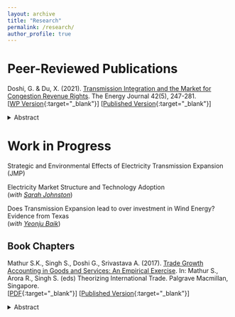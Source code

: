 ```yaml
---
layout: archive
title: "Research"
permalink: /research/
author_profile: true
---
```

# **Peer-Reviewed Publications** <br/>

Doshi, G. & Du, X. (2021). [Transmission Integration and the Market for Congestion Revenue Rights](https://doi.org/10.5547/01956574.42.5.gdos). The Energy Journal 42(5), 247-281. <br/>
[[WP Version](/files/DoshiDu_EJ_revised_wAppendix.pdf){:target="_blank"}] [[Published Version](https://doi.org/10.5547/01956574.42.5.gdos){:target="_blank"}] <br/>
<details><summary>Abstract</summary>
 Texas electricity market saw a recent integration of electricity transmission as a part of Competitive Renewable Energy Zones (CREZ). Exploiting the commissioning date of CREZ based transmission integration as an exogenous shock, we analyze the effect of transmission expansion on market clearing prices of Congestion Revenue Rights (CRR). Reduced form estimates suggest that excess transmission led to a lowering of CRR prices for contracts at all Times of Use. We find strong evidence of spatial, distributional, and firm specific heterogeneity. The paper shows that transmission expansion enhanced efficiency of the CRR market in terms of a spatial convergence in prices and a decrease in aggregate auction expenditure of approximately $260 million over a period of 4.5 years post CREZ.
 </details> 
 
 # **Work in Progress** <br/>

Strategic and Environmental Effects of Electricity Transmission Expansion (JMP)

Electricity Market Structure and Technology Adoption <br/> (_with [Sarah Johnston](https://www.sarahbjohnston.com/)_)

Does Transmission Expansion lead to over investment in Wind Energy? Evidence from Texas <br/> (_with [Yeonju Baik](https://econ.wisc.edu/staff/baik-yeon-ju/)_)
<br/>

 Book Chapters
 ----
 
 Mathur S.K., Singh S., Doshi G., Srivastava A. (2017). [Trade Growth Accounting in Goods and Services: An Empirical Exercise](https://doi.org/10.1007/978-981-10-1759-9_5). In: Mathur S., Arora R., Singh S. (eds) Theorizing International Trade. Palgrave Macmillan, Singapore. <br/>
[[PDF](/files/Trade_Costs_Paper.pdf){:target="_blank"}] [[Published Version](https://doi.org/10.1007/978-981-10-1759-9_5){:target="_blank"}] <br/>
<details><summary>Abstract</summary>
This chapter explores the reasons behind trade growth in goods and services over the years for some selected countries by using Novy’s measure. We calculate trade costs in terms of tariff equivalents by using the indirect trade cost measure given by Novy. Trade costs and trade growth accounting in both goods and services are shown separately. For trade costs in goods, we look at the case of India and APEC countries, and for trade costs in services we consider the 61 trading partners for which data is available.
 </details>

